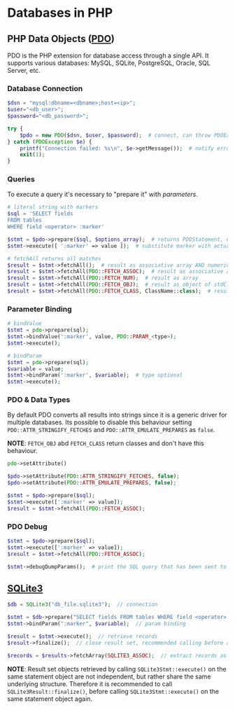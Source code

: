 # Databases in PHP

## PHP Data Objects ([PDO][pdo])

[pdo]: https://www.php.net/manual/en/book.pdo.php

PDO is the PHP extension for database access through a single API. It supports various databases: MySQL, SQLite, PostgreSQL, Oracle, SQL Server, etc.

### Database Connection

```php
$dsn = "mysql:dbname=<dbname>;host=<ip>";
$user="<db_user>";
$password="<db_password>";

try {
    $pdo = new PDO($dsn, $user, $password);  # connect, can throw PDOException
} catch (PDOException $e) {
    printf("Connection failed: %s\n", $e->getMessage());  # notify error
    exit(1);
}
```

### Queries

To execute a query it's necessary to "prepare it" with *parameters*.

```php
# literal string with markers
$sql = 'SELECT fields
FROM tables
WHERE field <operator> :marker'

$stmt = $pdo->prepare($sql, $options_array);  # returns PDOStatement, used to execute the query
$stmt->execute([ ':marker' => value ]);  # substitute marker with actual value

# fetchAll returns all matches
$result = $stmt->fetchAll();  # result as associative array AND numeric array (PDO::FETCH_BOTH)
$result = $stmt->fetchAll(PDO::FETCH_ASSOC);  # result as associative array
$result = $stmt->fetchAll(PDO::FETCH_NUM);  # result as array
$result = $stmt->fetchAll(PDO::FETCH_OBJ);  # result as object of stdClass
$result = $stmt->fetchAll(PDO::FETCH_CLASS, ClassName::class);  # result as object of a specific class
```

### Parameter Binding

```php
# bindValue
$stmt = pdo->prepare(sql);
$stmt->bindValue(':marker', value, PDO::PARAM_<type>);
$stmt->execute();

# bindParam
$stmt = pdo->prepare(sql);
$variable = value;
$stmt->bindParam(':marker', $variable);  # type optional
$stmt->execute();
```

### PDO & Data Types

By default PDO converts all results into strings since it is a generic driver for multiple databases.
Its possible to disable this behaviour setting `PDO::ATTR_STRINGIFY_FETCHES` and `PDO::ATTR_EMULATE_PREPARES` as `false`.

**NOTE**: `FETCH_OBJ` abd `FETCH_CLASS` return classes and don't have this behaviour.

```php
pdo->setAttribute()

$pdo->setAttribute(PDO::ATTR_STRINGIFY_FETCHES, false);
$pdo->setAttribute(PDO::ATTR_EMULATE_PREPARES, false);

$stmt = $pdo->prepare($sql);
$stmt->execute([':marker' => value]);
$result = $stmt->fetchAll(PDO::FETCH_ASSOC);
```

### PDO Debug

```php
$stmt = $pdo->prepare($sql);
$stmt->execute([':marker' => value]);
$result = $stmt->fetchAll(PDO::FETCH_ASSOC);

$stmt->debugDumpParams();  # print the SQL query that has been sent to the database
```

## [SQLite3](https://www.php.net/manual/en/book.sqlite3.php)

```php
$db = SQLite3("db_file.sqlite3");  // connection

$stmt = $db->prepare("SELECT fields FROM tables WHERE field <operator> :marker");  // prepare query
$stmt->bindParam(":marker", $variable);  // param binding

$result = $stmt->execute();  // retrieve records
$result->finalize();  // close result set, recommended calling before another execute()

$records = $results->fetchArray(SQLITE3_ASSOC);  // extract records as array (false if no results)
```

**NOTE**: Result set objects retrieved by calling `SQLite3Stmt::execute()` on the same statement object are not independent, but rather share the same underlying structure. Therefore it is recommended to call `SQLite3Result::finalize()`, before calling `SQLite3Stmt::execute()` on the same statement object again.
